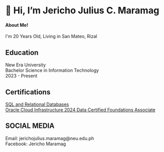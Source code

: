 <h1>👋 Hi, I’m Jericho Julius C. Maramag </h1>
<H4> About Me! </H4>
I'm 20 Years Old, Living in San Mateo, Rizal 

<h2> Education </h2>
New Era University 
<br>Bachelor Science in Information Technology</br> 
2023 - Present

<h2> Certifications </h2>
 <a href="https://courses.cognitiveclass.ai/certificates/e5aa1d6df1c74f00aced19236e58ee85#"> SQL and Relational Databases </a> <br>
 <a href="https://catalog-education.oracle.com/ords/certview/sharebadge?id=D7E1EA1E134CFCD3203D112CBC635FF26DB3107BE295399C72601A9DAFE4A154"> Oracle Cloud Infrastructure 2024 Data Certified Foundations Associate</a> <br>
 </br.>
 
 <h2> SOCIAL MEDIA </h2>
Email: jerichojulius.maramag@neu.edu.ph
<BR> Facebook: Jericho Maramag</BR>
